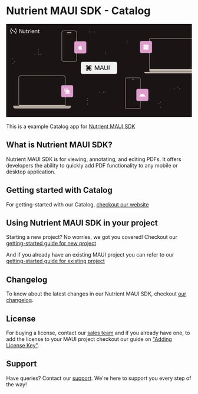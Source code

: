 # Nutrient MAUI SDK - Catalog
![MAUI Intro](readme-assets/maui-intro.png)

This is a example Catalog app for [Nutrient MAUI SDK](https://www.nutrient.io/guides/maui/)

## What is Nutrient MAUI SDK?

Nutrient MAUI SDK is for viewing, annotating, and editing PDFs. It offers developers the ability to quickly add PDF functionality to any mobile or desktop application.

## Getting started with Catalog

For getting-started with our Catalog, [checkout our website](https://www.nutrient.io/getting-started/maui/?project=catalog-example)

## Using Nutrient MAUI SDK in your project

Starting a new project? No worries, we got you covered! Checkout our [getting-started guide for new project](https://www.nutrient.io/getting-started/maui/?project=new-project)

And if you already have an existing MAUI project you can refer to our [getting-started guide for existing project](https://www.nutrient.io/getting-started/maui/?project=existing-project)

## Changelog

To know about the latest changes in our Nutrient MAUI SDK, checkout [our changelog](https://www.nutrient.io/guides/maui/changelog/). 

## License

For buying a license, contact our [sales team](https://www.nutrient.io/contact-sales?=sdk) and if you already have one, to add the license to your MAUI project checkout our guide on ["Adding License Key"](https://www.nutrient.io/guides/maui/troubleshooting/license/adding-license-key/).

## Support

Have queries? Contact our [support](https://support.nutrient.io/hc/en-us/requests/new). We're here to support you every step of the way!
